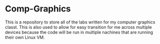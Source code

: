 # Comp-Graphics
This is a repository to store all of the labs written for my computer graphics classt. This is also used to allow for easy transition for me across multiple devices because the code will be run in multiple nachines that are running their own Linux VM.
